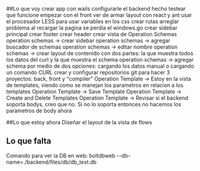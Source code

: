 ##Lo que voy
crear app con wails
configurarle el backend hecho
testear que funcione
empezar con el front ver de armar layout con react y ant
usar el procesador LESS para usar variables en los css
crear rutas
arreglar problema al recargar la pagina se perdia el windows.go
crear sidebar principal
crear footer
crear header
crear vista de Operation Schemas
operation schemas -> crear sidebar
operation schemas -> agregar buscador de schemas
operation schemas -> editar nombre
operation schemas -> crear layout de contenido con dos partes: la que muestra todos los datos del curl y la que muestra el schema
operation schemas -> agregar schema por medio de dos opciones: cargando los datos manual o cargando un comando CURL
crear y configurar repositorios git para hacer 3 proyectos: back, front y "compiler"
Operation Template -> Estoy en la vista de templates, viendo como se manejan los parametros en relacion a los templates
Operation Template -> Save Template
Operation Template -> Create and Delete Templates
Operation Template -> Revisar si el backend soporta bodys, creo que no. Si no lo soporta entonces no hacemos los parametros de body ahora

##Lo que estoy ahora
Diseñar el layout de la vista de flows

## Lo que falta




Comando para ver la DB en web:
boltdbweb --db-name=./backend/files/db/db_test.db